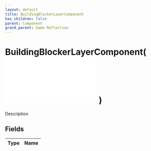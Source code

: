```yaml
---
layout: default
title: BuildingBlockerLayerComponent
has_children: false
parent: Component
grand_parent: Game Reflection
---
```

# BuildingBlockerLayerComponent( ![ RefCounterComponent ](/game-reflection/components/ref_counter_component.md) )
Description 

## Fields
| Type | Name |
|:-------------|:--------------|
